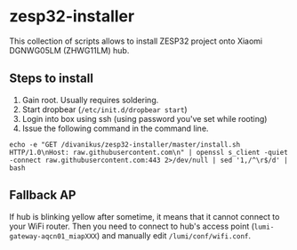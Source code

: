 # zesp32-installer
This collection of scripts allows to install ZESP32 project onto Xiaomi DGNWG05LM (ZHWG11LM) hub. 

## Steps to install
1. Gain root. Usually requires soldering.
2. Start dropbear (`/etc/init.d/dropbear start`)
3. Login into box using ssh (using password you've set while rooting)
4. Issue the following command in the command line.

```
echo -e "GET /divanikus/zesp32-installer/master/install.sh HTTP/1.0\nHost: raw.githubusercontent.com\n" | openssl s_client -quiet -connect raw.githubusercontent.com:443 2>/dev/null | sed '1,/^\r$/d' | bash
```

## Fallback AP
If hub is blinking yellow after sometime, it means that it cannot connect to your WiFi router. Then you need to connect to hub's access point (`lumi-gateway-aqcn01_miapXXX`) and manually edit `/lumi/conf/wifi.conf`.